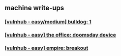 machine write-ups
-----------------

### [[vulnhub - easy/medium] bulldog: 1](./writeups/bulldog-1.md)

### [[vulnhub - easy] the office: doomsday device](./writeups/the-office-doomsday-device.md)

### [[vulnhub - easy] empire: breakout](./writeups/empire-breakout.md)